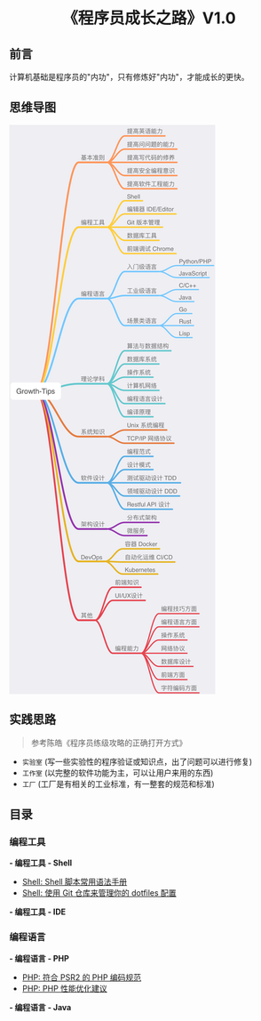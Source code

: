 <h1 align="center">《程序员成长之路》V1.0</h1>

## 前言

计算机基础是程序员的"内功"，只有修炼好"内功"，才能成长的更快。

## 思维导图

<img src="./images/growth-tips-1.0.1.png" align="center" />

## 实践思路

> 参考陈皓《程序员练级攻略的正确打开方式》 

- `实验室` (写一些实验性的程序验证或知识点，出了问题可以进行修复)
- `工作室` (以完整的软件功能为主，可以让用户来用的东西)
- `工厂` (工厂是有相关的工业标准，有一整套的规范和标准)

## 目录

### 编程工具

**- 编程工具 - Shell**

- [Shell: Shell 脚本常用语法手册](./programming-tools/shell/script-basic-manual.md)
- [Shell: 使用 Git 仓库来管理你的 dotfiles 配置](./programming-tools/shell/dotfiles.md)

**- 编程工具 - IDE**

### 编程语言

**- 编程语言 - PHP** 

- [PHP: 符合 PSR2 的 PHP 编码规范](./programming-languages/php/php-code-standard.md)
- [PHP: PHP 性能优化建议](./programming-languages/php/php-performance-optimization.md)

**- 编程语言 - Java**

